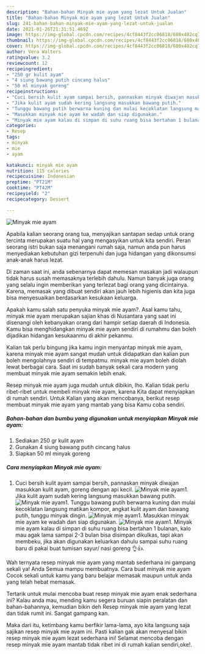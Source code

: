 ```yaml
---
description: "Bahan-bahan Minyak mie ayam yang lezat Untuk Jualan"
title: "Bahan-bahan Minyak mie ayam yang lezat Untuk Jualan"
slug: 241-bahan-bahan-minyak-mie-ayam-yang-lezat-untuk-jualan
date: 2021-01-26T21:31:51.469Z
image: https://img-global.cpcdn.com/recipes/4cf8443f2cc06818/680x482cq70/minyak-mie-ayam-foto-resep-utama.jpg
thumbnail: https://img-global.cpcdn.com/recipes/4cf8443f2cc06818/680x482cq70/minyak-mie-ayam-foto-resep-utama.jpg
cover: https://img-global.cpcdn.com/recipes/4cf8443f2cc06818/680x482cq70/minyak-mie-ayam-foto-resep-utama.jpg
author: Vera Walters
ratingvalue: 3.2
reviewcount: 12
recipeingredient:
- "250 gr kulit ayam"
- "4 siung bawang putih cincang halus"
- "50 ml minyak goreng"
recipeinstructions:
- "Cuci bersih kulit ayam sampai bersih, pannaskan minyak diwajan masukkan kulit ayam, goreng dengan api kecil."
- "Jika kulit ayam sudah kering langsung masukkan bawang putih."
- "Tunggu bawang putih berwarna kuning dan mulai kecoklatan langsung matikan kompor, angkat kulit ayam dan bawang putih, tunggu minyak dingin."
- "Masukkan minyak mie ayam ke wadah dan siap digunakan."
- "Minyak mie ayam kalau di simpan di suhu ruang bisa bertahan 1 bulanan, kalo mau agak lama sampai 2-3 bulan bisa disimpan dikulkas, tapi akan membeku, jika akan digunakan keluarkan dahulu sampai suhu ruang baru di pakai buat tumisan sayur/ nasi goreng 👌👍."
categories:
- Resep
tags:
- minyak
- mie
- ayam

katakunci: minyak mie ayam 
nutrition: 115 calories
recipecuisine: Indonesian
preptime: "PT21M"
cooktime: "PT42M"
recipeyield: "2"
recipecategory: Dessert

---
```



![Minyak mie ayam](https://img-global.cpcdn.com/recipes/4cf8443f2cc06818/680x482cq70/minyak-mie-ayam-foto-resep-utama.jpg)

Apabila kalian seorang orang tua, menyajikan santapan sedap untuk orang tercinta merupakan suatu hal yang mengasyikan untuk kita sendiri. Peran seorang istri bukan saja menangani rumah saja, namun anda pun harus menyediakan kebutuhan gizi terpenuhi dan juga hidangan yang dikonsumsi anak-anak harus lezat.

Di zaman  saat ini, anda sebenarnya dapat memesan masakan jadi walaupun tidak harus susah memasaknya terlebih dahulu. Namun banyak juga orang yang selalu ingin memberikan yang terlezat bagi orang yang dicintainya. Karena, memasak yang dibuat sendiri akan jauh lebih higienis dan kita juga bisa menyesuaikan berdasarkan kesukaan keluarga. 



Apakah kamu salah satu penyuka minyak mie ayam?. Asal kamu tahu, minyak mie ayam merupakan sajian khas di Nusantara yang saat ini disenangi oleh kebanyakan orang dari hampir setiap daerah di Indonesia. Kamu bisa menghidangkan minyak mie ayam sendiri di rumahmu dan boleh dijadikan hidangan kesukaanmu di akhir pekanmu.

Kalian tak perlu bingung jika kamu ingin menyantap minyak mie ayam, karena minyak mie ayam sangat mudah untuk didapatkan dan kalian pun boleh mengolahnya sendiri di tempatmu. minyak mie ayam boleh diolah lewat berbagai cara. Saat ini sudah banyak sekali cara modern yang membuat minyak mie ayam semakin lebih enak.

Resep minyak mie ayam juga mudah untuk dibikin, lho. Kalian tidak perlu ribet-ribet untuk membeli minyak mie ayam, karena Kita dapat menyiapkan di rumah sendiri. Untuk Kalian yang akan mencobanya, berikut resep membuat minyak mie ayam yang mantab yang bisa Kamu coba sendiri.

<!--inarticleads1-->

##### Bahan-bahan dan bumbu yang digunakan untuk menyiapkan Minyak mie ayam:

1. Sediakan 250 gr kulit ayam
1. Gunakan 4 siung bawang putih cincang halus
1. Siapkan 50 ml minyak goreng




<!--inarticleads2-->

##### Cara menyiapkan Minyak mie ayam:

1. Cuci bersih kulit ayam sampai bersih, pannaskan minyak diwajan masukkan kulit ayam, goreng dengan api kecil.
<img src="https://img-global.cpcdn.com/steps/28266299c009e7f1/160x128cq70/minyak-mie-ayam-langkah-memasak-1-foto.jpg" alt="Minyak mie ayam">1. Jika kulit ayam sudah kering langsung masukkan bawang putih.
<img src="https://img-global.cpcdn.com/steps/4254d0be4cd64f2b/160x128cq70/minyak-mie-ayam-langkah-memasak-2-foto.jpg" alt="Minyak mie ayam">1. Tunggu bawang putih berwarna kuning dan mulai kecoklatan langsung matikan kompor, angkat kulit ayam dan bawang putih, tunggu minyak dingin.
<img src="https://img-global.cpcdn.com/steps/7a1ecce4d9035f6e/160x128cq70/minyak-mie-ayam-langkah-memasak-3-foto.jpg" alt="Minyak mie ayam">1. Masukkan minyak mie ayam ke wadah dan siap digunakan.
<img src="https://img-global.cpcdn.com/steps/881faf9154cc43e6/160x128cq70/minyak-mie-ayam-langkah-memasak-4-foto.jpg" alt="Minyak mie ayam">1. Minyak mie ayam kalau di simpan di suhu ruang bisa bertahan 1 bulanan, kalo mau agak lama sampai 2-3 bulan bisa disimpan dikulkas, tapi akan membeku, jika akan digunakan keluarkan dahulu sampai suhu ruang baru di pakai buat tumisan sayur/ nasi goreng 👌👍.




Wah ternyata resep minyak mie ayam yang mantab sederhana ini gampang sekali ya! Anda Semua mampu membuatnya. Cara buat minyak mie ayam Cocok sekali untuk kamu yang baru belajar memasak maupun untuk anda yang telah hebat memasak.

Tertarik untuk mulai mencoba buat resep minyak mie ayam enak sederhana ini? Kalau anda mau, mending kamu segera buruan siapin peralatan dan bahan-bahannya, kemudian bikin deh Resep minyak mie ayam yang lezat dan tidak rumit ini. Sangat gampang kan. 

Maka dari itu, ketimbang kamu berfikir lama-lama, ayo kita langsung saja sajikan resep minyak mie ayam ini. Pasti kalian gak akan menyesal bikin resep minyak mie ayam lezat sederhana ini! Selamat mencoba dengan resep minyak mie ayam mantab tidak ribet ini di rumah kalian sendiri,oke!.

